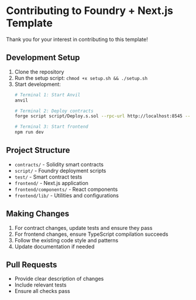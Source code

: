 # Contributing to Foundry + Next.js Template

Thank you for your interest in contributing to this template! 

## Development Setup

1. Clone the repository
2. Run the setup script: `chmod +x setup.sh && ./setup.sh`
3. Start development:
   ```bash
   # Terminal 1: Start Anvil
   anvil
   
   # Terminal 2: Deploy contracts
   forge script script/Deploy.s.sol --rpc-url http://localhost:8545 --private-key 0xac0974bec39a17e36ba4a6b4d238ff944bacb478cbed5efcae784d7bf4f2ff80 --broadcast
   
   # Terminal 3: Start frontend
   npm run dev
   ```

## Project Structure

- `contracts/` - Solidity smart contracts
- `script/` - Foundry deployment scripts
- `test/` - Smart contract tests
- `frontend/` - Next.js application
- `frontend/components/` - React components
- `frontend/lib/` - Utilities and configurations

## Making Changes

1. For contract changes, update tests and ensure they pass
2. For frontend changes, ensure TypeScript compilation succeeds
3. Follow the existing code style and patterns
4. Update documentation if needed

## Pull Requests

- Provide clear description of changes
- Include relevant tests
- Ensure all checks pass
